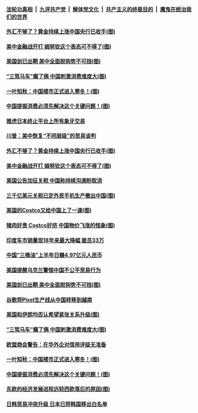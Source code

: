 ####  [法轮功真相](../../../../basic/blob/master/README.md?t=08301826) &nbsp;|&nbsp; [九评共产党](../../../../9ping.md/blob/master/README.md?t=08301826) &nbsp;|&nbsp; [解体党文化](../../../../jtdwh.md/blob/master/README.md?t=08301826)  &nbsp;|&nbsp; [共产主义的终极目的](../../../../gczydzjmd.md/blob/master/README.md?t=08301826) &nbsp;|&nbsp; [魔鬼在统治我们的世界](../../../../mgztzwmdsj.md/blob/master/README.md?t=08301826) 

#### [外汇不够了？黄金持续上涨中国央行已收手(图)](../pages/p5/905470.md?t=08301826) 

#### [美中金融战开打 姆努钦这个表态可不得了(图)](../pages/p5/905469.md?t=08301826) 

#### [美国剑已出鞘 美中全面脱钩势不可挡(图)](../pages/p5/905426.md?t=08301826) 

#### [“三驾马车”瘸了俩 中国刺激消费难度大(图)](../pages/p5/905334.md?t=08301826) 

#### [一叶知秋：中国楼市正式进入寒冬！(图)](../pages/p5/905373.md?t=08301826) 

#### [中国提振消费必须先解决这个关键问题！(图)](../pages/p5/905337.md?t=08301826) 

#### [雅虎日本终止平台上所有象牙交易](../pages/p5/905570.md?t=08301826) 

#### [川普：美中恢复“不同层级”的贸易谈判](../pages/p5/905569.md?t=08301826) 

#### [外汇不够了？黄金持续上涨中国央行已收手(图)](../pages/p5/905470.md?t=08301826) 

#### [美中金融战开打 姆努钦这个表态可不得了(图)](../pages/p5/905469.md?t=08301826) 

#### [美国公告加征关税 中国称持续沟通盼取消](../pages/p5/905501.md?t=08301826) 

#### [三千亿美元关税已定外资手机生产撤出中国(图)](../pages/p5/905497.md?t=08301826) 

#### [美国的Costco又给中国上了一课(图)](../pages/p5/905472.md?t=08301826) 

#### [猪肉好贵 Costco好挤 中国物价飞涨的怪象(图)](../pages/p5/905493.md?t=08301826) 

#### [印度车市销量现18年来最大降幅 裁员33万](../pages/p5/905482.md?t=08301826) 

#### [中国“三桶油”上半年日赚4.97亿元人民币](../pages/p5/905481.md?t=08301826) 

#### [美国提醒乌克兰警惕中国不公平贸易行为](../pages/p5/905430.md?t=08301826) 

#### [美国剑已出鞘 美中全面脱钩势不可挡(图)](../pages/p5/905426.md?t=08301826) 

#### [谷歌将Pixel生产线从中国转移到越南](../pages/p5/905381.md?t=08301826) 

#### [美国和伊朗均否认希望紧张关系升级(图)](../pages/p5/905382.md?t=08301826) 

#### [“三驾马车”瘸了俩 中国刺激消费难度大(图)](../pages/p5/905334.md?t=08301826) 

#### [欧盟商会警告：在华外企对信用评级无准备](../pages/p5/905376.md?t=08301826) 

#### [一叶知秋：中国楼市正式进入寒冬！(图)](../pages/p5/905373.md?t=08301826) 

#### [中国提振消费必须先解决这个关键问题！(图)](../pages/p5/905337.md?t=08301826) 

#### [东欧的经济发展进程远较西欧落后的原因(图)](../pages/p5/905336.md?t=08301826) 

#### [日韩贸易冲突升级 日本已将韩国移出白名单](../pages/p5/905358.md?t=08301826) 

